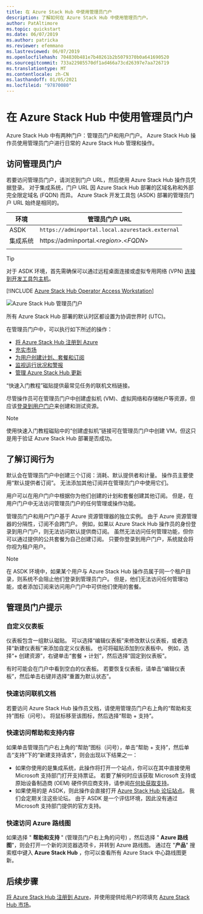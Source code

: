 ```yaml
---
title: 在 Azure Stack Hub 中使用管理员门户
description: 了解如何在 Azure Stack Hub 中使用管理员门户。
author: PatAltimore
ms.topic: quickstart
ms.date: 06/07/2019
ms.author: patricka
ms.reviewer: efemmano
ms.lastreviewed: 06/07/2019
ms.openlocfilehash: 704830b481e7b40261b2b5079370b0a641690520
ms.sourcegitcommit: 733a22985570df1ad466a73cd26397e7aa726719
ms.translationtype: MT
ms.contentlocale: zh-CN
ms.lasthandoff: 01/05/2021
ms.locfileid: "97870080"
---
```

# <a name="use-the-administrator-portal-in-azure-stack-hub"></a>在 Azure Stack Hub 中使用管理员门户

Azure Stack Hub 中有两种门户：管理员门户和用户门户。 Azure Stack Hub 操作员使用管理员门户进行日常的 Azure Stack Hub 管理和操作。

## <a name="access-the-administrator-portal"></a>访问管理员门户

若要访问管理员门户，请浏览到门户 URL，然后使用 Azure Stack Hub 操作员凭据登录。 对于集成系统，门户 URL 因 Azure Stack Hub 部署的区域名称和外部完全限定域名 (FQDN) 而异。 Azure Stack 开发工具包 (ASDK) 部署的管理员门户 URL 始终是相同的。

| 环境 | 管理员门户 URL |   
| -- | -- | 
| ASDK| `https://adminportal.local.azurestack.external`  |
| 集成系统 | https://adminportal.&lt;*region*&gt;.&lt;*FQDN*&gt; | 
| | |

> [!TIP]
> 对于 ASDK 环境，首先需确保可以通过远程桌面连接或虚拟专用网络 (VPN) [连接到开发工具包主机](../asdk/asdk-connect.md)。

[!INCLUDE [Azure Stack Hub Operator Access Workstation](../includes/operator-note-owa.md)]

 ![Azure Stack Hub 管理员门户](media/azure-stack-manage-portals/admin-portal.png)

所有 Azure Stack Hub 部署的默认时区都设置为协调世界时 (UTC)。

在管理员门户中，可以执行如下所述的操作：

* [将 Azure Stack Hub 注册到 Azure](azure-stack-registration.md)
* [充实市场](azure-stack-download-azure-marketplace-item.md)
* [为用户创建计划、套餐和订阅](service-plan-offer-subscription-overview.md)
* [监视运行状况和警报](azure-stack-monitor-health.md)
* [管理 Azure Stack Hub 更新](azure-stack-updates.md)

“快速入门教程”磁贴提供最常见任务的联机文档链接。

尽管操作员可在管理员门户中创建虚拟机 (VM)、虚拟网络和存储帐户等资源，但应该[登录到用户门户](../user/azure-stack-use-portal.md)来创建和测试资源。

>[!NOTE]
>使用快速入门教程磁贴中的“创建虚拟机”链接可在管理员门户中创建 VM，但这只是用于验证 Azure Stack Hub 部署是否成功。

## <a name="understand-subscription-behavior"></a>了解订阅行为

默认会在管理员门户中创建三个订阅：消耗、默认提供者和计量。 操作员主要使用“默认提供者订阅”。 无法添加其他订阅并在管理员门户中使用它们。

用户可以在用户门户中根据你为他们创建的计划和套餐创建其他订阅。 但是，在用户门户中无法访问管理员门户的任何管理或操作功能。

管理员门户和用户门户基于 Azure 资源管理器的独立实例。 由于 Azure 资源管理器的分隔性，订阅不会跨门户。 例如，如果以 Azure Stack Hub 操作员的身份登录到用户门户，则无法访问默认提供商订阅。 虽然无法访问任何管理功能，但你可以通过提供的公共套餐为自己创建订阅。 只要你登录到用户门户，系统就会将你视为租户用户。

  >[!NOTE]
  >在 ASDK 环境中，如果某个用户与 Azure Stack Hub 操作员属于同一个租户目录，则系统不会阻止他们登录到管理员门户。 但是，他们无法访问任何管理功能，或者添加订阅来访问用户门户中可供他们使用的套餐。

## <a name="administrator-portal-tips"></a>管理员门户提示

### <a name="customize-the-dashboard"></a>自定义仪表板

仪表板包含一组默认磁贴。 可以选择“编辑仪表板”来修改默认仪表板，或者选择“新建仪表板”来添加自定义仪表板。 也可将磁贴添加到仪表板中。 例如，选择“+ 创建资源”，右键单击“套餐 + 计划”，然后选择“固定到仪表板”。  

有时可能会在门户中看到空白的仪表板。 若要恢复仪表板，请单击“编辑仪表板”，然后单击右键并选择“重置为默认状态”。 

### <a name="quick-access-to-online-documentation"></a>快速访问联机文档

若要访问 Azure Stack Hub 操作员文档，请使用管理员门户右上角的“帮助和支持”图标（问号）。 将鼠标移至该图标，然后选择“帮助 + 支持”。

### <a name="quick-access-to-help-and-support"></a>快速访问帮助和支持内容

如果单击管理员门户右上角的“帮助”图标（问号），单击“帮助 + 支持”，然后单击“支持”下的“新建支持请求”，则会出现以下结果之一：

- 如果你使用的是集成系统，此操作将打开一个站点，你可以在其中直接使用 Microsoft 支持部门打开支持票证。 若要了解何时应该获取 Microsoft 支持或原始设备制造商 (OEM) 硬件供应商支持，请参阅[在何处获取支持](azure-stack-manage-basics.md#where-to-get-support)。
- 如果使用的是 ASDK，则此操作会直接打开 [Azure Stack Hub 论坛站点](https://social.msdn.microsoft.com/Forums/home?forum=AzureStack)。 我们会定期关注这些论坛。 由于 ASDK 是一个评估环境，因此没有通过 Microsoft 支持部门提供的官方支持。

### <a name="quick-access-to-the-azure-roadmap"></a>快速访问 Azure 路线图

如果选择 " **帮助和支持** " (管理员门户右上角的问号) ，然后选择 " **Azure 路线图**"，则会打开一个新的浏览器选项卡，并转到 Azure 路线图。 通过在 "**产品**" 搜索框中键入 **Azure Stack Hub** ，你可以查看所有 Azure Stack 中心路线图更新。

## <a name="next-steps"></a>后续步骤

[将 Azure Stack Hub 注册到 Azure](azure-stack-registration.md)，并使用提供给用户的项填充 [Azure Stack Hub 市场](azure-stack-marketplace.md)。
